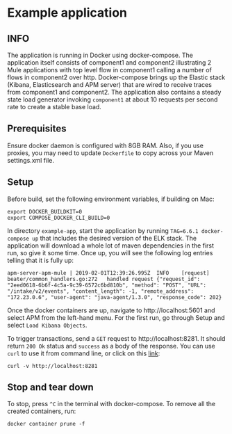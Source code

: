 # Example application

## INFO
The application is running in Docker using docker-compose. The application itself consists of component1 and component2 illustrating 2 Mule applications with top level flow in component1 calling a number of flows in component2 over http. Docker-compose brings up the Elastic stack (Kibana, Elasticsearch and APM server) that are wired to receive traces from component1 and component2. The application also contains a steady state load generator invoking `component1` at about 10 requests per second rate to create a stable base load.

## Prerequisites
Ensure docker daemon is configured with 8GB RAM. Also, if you use proxies, you may need to update `Dockerfile` to copy across your Maven settings.xml file.

## Setup
Before build, set the following environment variables, if building on Mac:
```
export DOCKER_BUILDKIT=0
export COMPOSE_DOCKER_CLI_BUILD=0
```

In directory `example-app`, start the application by running `TAG=6.6.1 docker-compose up` that includes the desired version of the ELK stack. The application will download a whole lot of maven dependencies in the first run, so give it some time. Once up, you will see the following log entries telling that it is fully up:
```
apm-server-apm-mule | 2019-02-01T12:39:26.995Z	INFO	[request]	beater/common_handlers.go:272	handled request	{"request_id": "2eed0618-6b6f-4c5a-9c39-6572c6bd810b", "method": "POST", "URL": "/intake/v2/events", "content_length": -1, "remote_address": "172.23.0.6", "user-agent": "java-agent/1.3.0", "response_code": 202}
```

Once the docker containers are up, navigate to http://localhost:5601 and select APM from the left-hand menu. For the first run, go through Setup and select `Load Kibana Objects`.

To trigger transactions, send a `GET` request to http://localhost:8281. It should return `200 Ok` status and `success` as a body of the response. You can use `curl` to use it from command line, or click on this [link](http://localhost:8281):
```
curl -v http://localhost:8281
```

## Stop and tear down
To stop, press `^C` in the terminal with docker-compose. To remove all the created containers, run:
```
docker container prune -f
```
